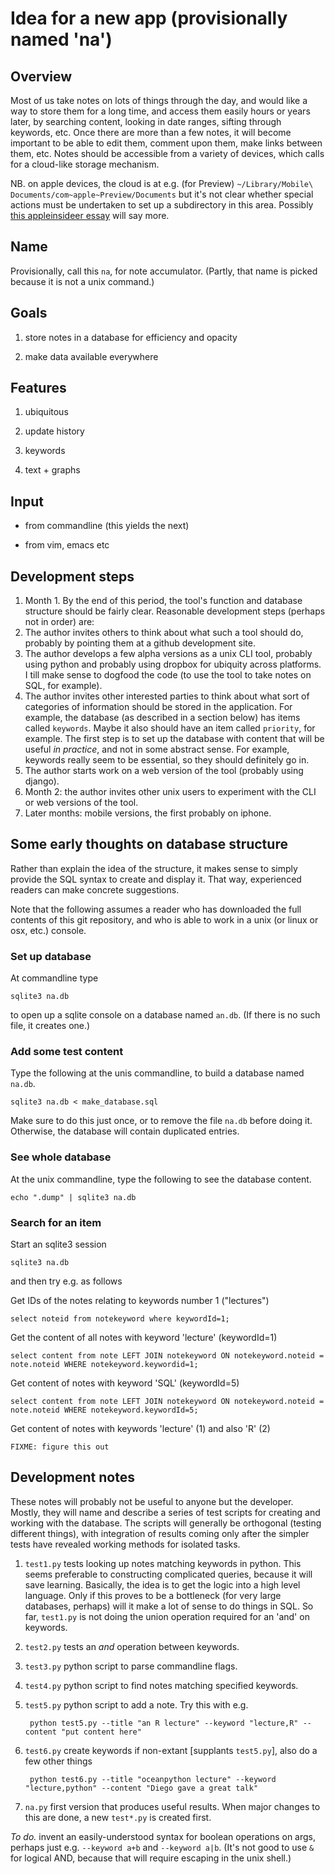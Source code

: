 # Idea for a new app (provisionally named 'na')

## Overview

Most of us take notes on lots of things through the day, and would like a way
to store them for a long time, and access them easily hours or years later, by
searching content, looking in date ranges, sifting through keywords, etc.  Once
there are more than a few notes, it will become important to be able to edit
them, comment upon them, make links between them, etc.  Notes should be
accessible from a variety of devices, which calls for a cloud-like storage
mechanism.

NB. on apple devices, the cloud is at e.g. (for Preview) ``~/Library/Mobile\
Documents/com~apple~Preview/Documents`` but it's not clear whether special
actions must be undertaken to set up a subdirectory in this area.  Possibly
[this appleinsideer
essay](http://appleinsider.com/articles/11/11/02/hidden_drop_box_feature_in_mac_os_x_lion_lets_you_sync_files_across_macs)
will say more.

## Name

Provisionally, call this ``na``, for note accumulator.  (Partly, that name is
picked because it is not a unix command.)


## Goals

1. store notes in a database for efficiency and opacity

2. make data available everywhere


## Features

1. ubiquitous

2. update history

3. keywords 

4. text + graphs


## Input

* from commandline (this yields the next)

* from vim, emacs etc


## Development steps

1. Month 1.  By the end of this period, the tool's function and database
   structure should be fairly clear.  Reasonable development steps (perhaps not
in order) are:
  1. The author invites others to think about what such a tool should do,
probably by pointing them at a github development site.
  2. The author develops a few alpha versions as a unix CLI tool, probably
using python and probably using dropbox for ubiquity across platforms.  I till
make sense to dogfood the code (to use the tool to take notes on SQL, for
example).
  3. The author invites other interested parties to think about what sort of
categories of information should be stored in the application.  For example,
the database (as described in a section below) has items called ``keywords``.
Maybe it also should have an item called ``priority``, for example.  The first
step is to set up the database with content that will be useful *in practice*,
and not in some abstract sense.  For example, keywords really seem to be essential,
so they should definitely go in.
  4. The author starts work on a web version of the tool (probably using django).
2. Month 2: the author invites other unix users to experiment with the CLI or
   web versions of the tool.
3. Later months: mobile versions, the first probably on iphone.


## Some early thoughts on database structure

Rather than explain the idea of the structure, it makes sense to simply provide
the SQL syntax to create and display it.  That way, experienced readers can
make concrete suggestions.

Note that the following assumes a reader who has downloaded the full contents
of this git repository, and who is able to work in a unix (or linux or osx,
etc.) console.

### Set up database

At commandline type

    sqlite3 na.db

to open up a sqlite console on a database named ``an.db``.  (If there is no
such file, it creates one.)

### Add some test content

Type the following at the unis commandline, to build a database named
``na.db``.

    sqlite3 na.db < make_database.sql

Make sure to do this just once, or to remove the file ``na.db`` before doing
it.  Otherwise, the database will contain duplicated entries.


### See whole database

At the unix commandline, type the following to see the database content.

    echo ".dump" | sqlite3 na.db

### Search for an item

Start an sqlite3 session

    sqlite3 na.db

and then try e.g. as follows

Get IDs of the notes relating to keywords number 1 ("lectures")

    select noteid from notekeyword where keywordId=1;

Get the content of all notes with keyword 'lecture' (keywordId=1)

    select content from note LEFT JOIN notekeyword ON notekeyword.noteid = note.noteid WHERE notekeyword.keywordid=1;

Get content of notes with keyword 'SQL' (keywordId=5)

    select content from note LEFT JOIN notekeyword ON notekeyword.noteid = note.noteid WHERE notekeyword.keywordId=5;

Get content of notes with keywords 'lecture' (1) and also 'R' (2)

    FIXME: figure this out

## Development notes

These notes will probably not be useful to anyone but the developer.  Mostly,
they will name and describe a series of test scripts for creating and working
with the database.  The scripts will generally be orthogonal (testing different
things), with integration of results coming only after the simpler tests have
revealed working methods for isolated tasks.

1. ``test1.py`` tests looking up notes matching keywords in python.  This seems
   preferable to constructing complicated queries, because it will save
learning.  Basically, the idea is to get the logic into a high level language.
Only if this proves to be a bottleneck (for very large databases, perhaps) will
it make a lot of sense to do things in SQL.  So far, ``test1.py`` is not doing
the union operation required for an 'and' on keywords.

2. ``test2.py`` tests an *and* operation between keywords.

3. ``test3.py`` python script to parse commandline flags.

4. ``test4.py`` python script to find notes matching specified keywords.

5. ``test5.py`` python script to add a note.  Try this with e.g. 

        python test5.py --title "an R lecture" --keyword "lecture,R" --content "put content here"

6. ``test6.py`` create keywords if non-extant [supplants ``test5.py``], also do a few other things

        python test6.py --title "oceanpython lecture" --keyword "lecture,python" --content "Diego gave a great talk"


7. ``na.py`` first version that produces useful results.  When major changes to
   this are done, a new ``test*.py`` is created first.  

*To do.* invent an easily-understood syntax for boolean operations on args,
perhaps just e.g.  ``--keyword a+b`` and ``--keyword a|b``.  (It's not good to use
``&`` for logical AND, because that will require escaping in the unix shell.)
